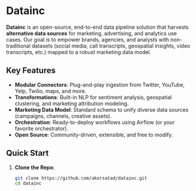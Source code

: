 # Datainc

**Datainc** is an open-source, end-to-end data pipeline solution that harvests **alternative data sources** for marketing, advertising, and analytics use cases. Our goal is to empower brands, agencies, and analysts with non-traditional datasets (social media, call transcripts, geospatial insights, video transcripts, etc.) mapped to a robust marketing data model.

## Key Features
- **Modular Connectors**: Plug-and-play ingestion from Twitter, YouTube, Yelp, Twilio, maps, and more.
- **Transformations**: Built-in NLP for sentiment analysis, geospatial clustering, and marketing attribution modeling.
- **Marketing Data Model**: Standard schema to unify diverse data sources (campaigns, channels, creative assets).
- **Orchestration**: Ready-to-deploy workflows using Airflow (or your favorite orchestrator).
- **Open Source**: Community-driven, extensible, and free to modify.

## Quick Start
1. **Clone the Repo**:
   ```bash
   git clone https://github.com/akorsatad/datainc.git
   cd datainc
